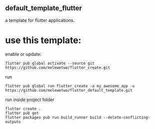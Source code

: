 ## default_template_flutter

a template for flutter applications.

# use this template:

enable or update:
```
flutter pub global activate --source git https://github.com/melewetwo/flutter_create.git
```

run
```
flutter pub global run flutter_create -a my_awesome_app -u https://github.com/melewetwo/flutter_default_template.git
```

run inside project folder

```
flutter create .
flutter pub get
flutter packages pub run build_runner build --delete-conflicting-outputs
````
